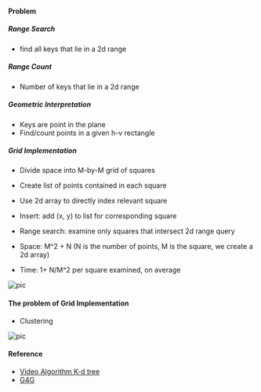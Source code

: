 #### Problem
##### Range Search
* find all keys that lie in a 2d range

##### Range Count
* Number of keys that lie in a 2d range

##### Geometric Interpretation
* Keys are point in the plane 
* Find/count points in a given h-v rectangle 

##### Grid Implementation 
* Divide space into M-by-M grid of squares 
* Create list of points contained in each square
* Use 2d array to directly index relevant square
* Insert: add (x, y) to list for corresponding square
* Range search: examine only squares that intersect 2d range query 

* Space: M^2 + N (N is the number of points, M is the square, we create a 2d array)
* Time: 1+ N/M^2 per square examined, on average 

![pic](https://cloud.githubusercontent.com/assets/9062406/8482695/2859c7dc-20a0-11e5-8a2d-fcd9b4deb3c5.png)

#### The problem of Grid Implementation 
* Clustering 

![pic](https://cloud.githubusercontent.com/assets/9062406/8482718/40b153d6-20a0-11e5-859d-c424ee0bee32.png)


#### Reference
* [Video Algorithm K-d tree](https://www.youtube.com/watch?v=EsY8KSXKe5k)
* [G4G](http://www.geeksforgeeks.org/k-dimensional-tree/)
